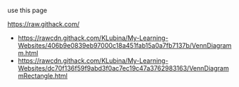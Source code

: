 use this page

https://raw.githack.com/
- https://rawcdn.githack.com/KLubina/My-Learning-Websites/406b9e0839eb97000c18a451fab15a0a7fb7137b/VennDiagramm.html
- https://rawcdn.githack.com/KLubina/My-Learning-Websites/dc70f136f59f9abd3f0ac7ec19c47a3762983163/VennDiagrammRectangle.html
